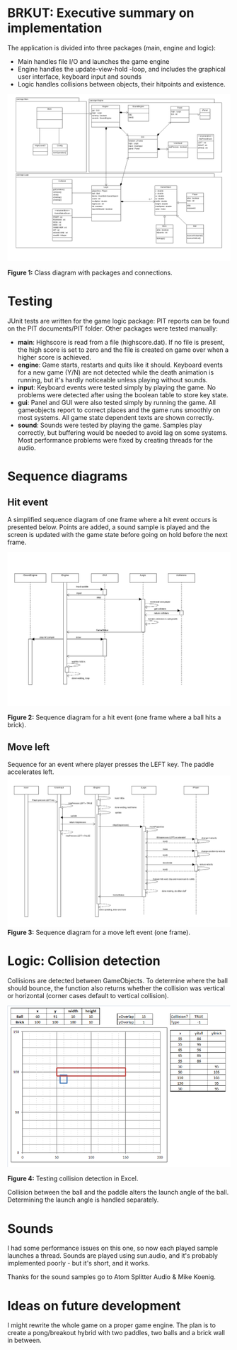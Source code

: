 BRKUT: Executive summary on implementation
==========================================

The application is divided into three packages (main, engine and logic):
* Main handles file I/O and launches the game engine
* Engine handles the update-view-hold -loop, and includes the graphical user interface, keyboard input and sounds
* Logic handles collisions between objects, their hitpoints and existence.

![Class Diagram](https://raw.githubusercontent.com/lopossumi/brkut/master/documentation/Class%20diagrams/ClassDiagram-2014-12-04.png)

**Figure 1:** Class diagram with packages and connections.

Testing
=======
JUnit tests are written for the game logic package: PIT reports can be found on the PIT documents/PIT folder. Other packages were tested manually:
* **main**: Highscore is read from a file (highscore.dat). If no file is present, the high score is set to zero and the file is created on game over when a higher score is achieved.
* **engine**: Game starts, restarts and quits like it should. Keyboard events for a new game (Y/N) are not detected while the death animation is running, but it's hardly noticeable unless playing without sounds.
* **input**: Keyboard events were tested simply by playing the game. No problems were detected after using the boolean table to store key state.
* **gui**: Panel and GUI were also tested simply by running the game. All gameobjects report to correct places and the game runs smoothly on most systems. All game state dependent texts are shown correctly.
* **sound**: Sounds were tested by playing the game. Samples play correctly, but buffering would be needed to avoid lag on some systems. Most performance problems were fixed by creating threads for the audio.

Sequence diagrams
=================

Hit event
---------
A simplified sequence diagram of one frame where a hit event occurs is presented below. Points are added, a sound sample is played and the screen is updated with the game state before going on hold before the next frame.

![Sequence Diagram Hit](https://github.com/lopossumi/brkut/blob/master/documentation/Sequence%20diagrams/SequenceDiagramHit.png)

**Figure 2:** Sequence diagram for a hit event (one frame where a ball hits a brick).

Move left
---------
Sequence for an event where player presses the LEFT key. The paddle accelerates left.
![Sequence Diagram Left](https://raw.githubusercontent.com/lopossumi/brkut/master/documentation/Sequence%20diagrams/SequenceDiagramMoveLeft.png)
**Figure 3:** Sequence diagram for a move left event (one frame).

Logic: Collision detection
==========================

Collisions are detected between GameObjects. To determine where the ball should bounce, the function also returns whether the collision was vertical or horizontal (corner cases default to vertical collision).

![Collision testing](https://github.com/lopossumi/brkut/blob/master/images/collision.png)

**Figure 4:** Testing collision detection in Excel.

Collision between the ball and the paddle alters the launch angle of the ball. Determining the launch angle is handled separately.

Sounds
======
I had some performance issues on this one, so now each played sample launches a thread. Sounds are played using sun.audio, and it's probably implemented poorly - but it's short, and it works.

Thanks for the sound samples go to Atom Splitter Audio & Mike Koenig.

Ideas on future development
===========================
I might rewrite the whole game on a proper game engine. The plan is to create a pong/breakout hybrid with two paddles, two balls and a brick wall in between.
